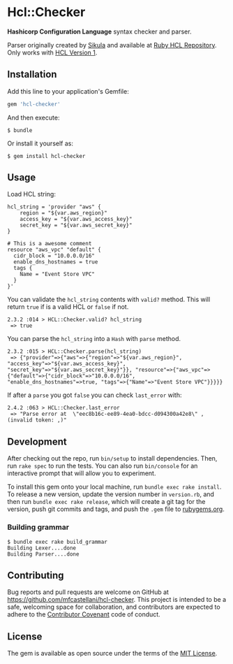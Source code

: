 # Hcl::Checker

**Hashicorp Configuration Language** syntax checker and parser. 

Parser originally created by [Sikula](https://github.com/sikula) and available
at [Ruby HCL Repository](https://github.com/sikula/ruby-hcl). Only works with
[HCL Version 1](https://github.com/hashicorp/hcl). 

## Installation

Add this line to your application's Gemfile:

```ruby
gem 'hcl-checker'
```

And then execute:

    $ bundle

Or install it yourself as:

    $ gem install hcl-checker

## Usage

Load HCL string:

```
hcl_string = 'provider "aws" {
    region = "${var.aws_region}"
    access_key = "${var.aws_access_key}"
    secret_key = "${var.aws_secret_key}"
}

# This is a awesome comment
resource "aws_vpc" "default" {
  cidr_block = "10.0.0.0/16"
  enable_dns_hostnames = true
  tags {
    Name = "Event Store VPC"
  }
}'
```

You can validate the `hcl_string` contents with `valid?` method. This will
return `true` if is a valid HCL or `false` if not.

```
2.3.2 :014 > HCL::Checker.valid? hcl_string
 => true
```

You can parse the `hcl_string` into a `Hash` with `parse` method.

```
2.3.2 :015 > HCL::Checker.parse(hcl_string)
 => {"provider"=>{"aws"=>{"region"=>"${var.aws_region}", "access_key"=>"${var.aws_access_key}", "secret_key"=>"${var.aws_secret_key}"}}, "resource"=>{"aws_vpc"=>{"default"=>{"cidr_block"=>"10.0.0.0/16", "enable_dns_hostnames"=>true, "tags"=>{"Name"=>"Event Store VPC"}}}}}
```

If after a `parse` you got `false` you can check `last_error` with:

```
2.4.2 :063 > HCL::Checker.last_error
 => "Parse error at  \"eec8b16c-ee89-4ea0-bdcc-d094300a42e8\" , (invalid token: ,)"
```

## Development

After checking out the repo, run `bin/setup` to install dependencies. Then, run
`rake spec` to run the tests. You can also run `bin/console` for an interactive
prompt that will allow you to experiment.

To install this gem onto your local machine, run `bundle exec rake install`. To
release a new version, update the version number in `version.rb`, and then run
`bundle exec rake release`, which will create a git tag for the version, push
git commits and tags, and push the `.gem` file to
[rubygems.org](https://rubygems.org).

### Building grammar

```
$ bundle exec rake build_grammar
Building Lexer....done
Building Parser....done
```
  
## Contributing

Bug reports and pull requests are welcome on GitHub at
https://github.com/mfcastellani/hcl-checker. This project is intended to be a
safe, welcoming space for collaboration, and contributors are expected to adhere
to the [Contributor Covenant](http://contributor-covenant.org) code of conduct.

## License

The gem is available as open source under the terms of the [MIT
License](https://opensource.org/licenses/MIT).


